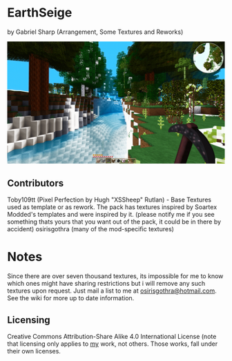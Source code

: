 # EarthSeige
by Gabriel Sharp (Arrangement, Some Textures and Reworks)

<img src="screenshot.png"/>

## Contributors
Toby109tt (Pixel Perfection by Hugh "XSSheep" Rutlan) - Base Textures used as template or as rework.
The pack has textures inspired by Soartex Modded's templates and were inspired by it.
(please notify me if you see something thats yours that you want out of the pack, it could be in there by accident)
osirisgothra (many of the mod-specific textures)


# Notes
Since there are over seven thousand textures, its impossible for me to know which ones might have sharing restrictions
but i will remove any such textures upon request. Just mail a list to me at osirisgothra@hotmail.com. 
See the wiki for more up to date information.

## Licensing
Creative Commons Attribution-Share Alike 4.0 International License
(note that licensing only applies to [my](mailto:osirisgothra@hotmail.com "Click here to e-mail the author who will check their mail possibly in the netherworld") work, not others. Those works, fall under their own licenses.
